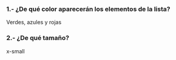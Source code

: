 ### 1.- ¿De qué color aparecerán los elementos de la lista? 

Verdes, azules y rojas

### 2.- ¿De qué tamaño?

x-small